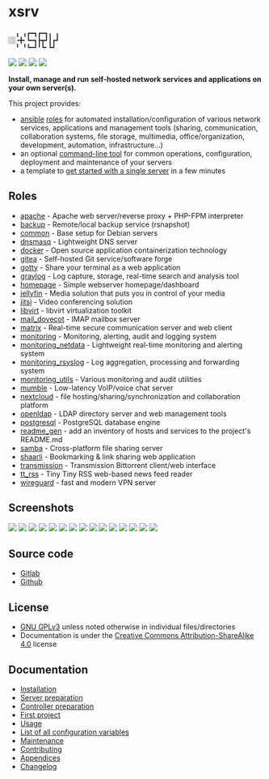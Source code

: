 # xsrv

```
  ╻ ╻┏━┓┏━┓╻ ╻
░░╺╋╸┗━┓┣┳┛┃┏┛
  ╹ ╹┗━┛╹┗╸┗┛ 
```

[![](https://gitlab.com/nodiscc/xsrv/badges/master/pipeline.svg)](https://gitlab.com/nodiscc/xsrv/-/pipelines)
[![](https://bestpractices.coreinfrastructure.org/projects/3647/badge)](https://bestpractices.coreinfrastructure.org/projects/3647)
[![](https://img.shields.io/badge/latest%20release-1.13.1-blue)](https://gitlab.com/nodiscc/xsrv/-/releases)
[![](https://img.shields.io/badge/docs-readthedocs-%232980B9)](https://xsrv.readthedocs.io)

**Install, manage and run self-hosted network services and applications on your own server(s).**

This project provides:

- [ansible](https://en.wikipedia.org/wiki/Ansible_%28software%29) [roles](#roles) for automated installation/configuration of various network services, applications and management tools (sharing, communication, collaboration systems, file storage, multimedia, office/organization, development, automation, infrastructure...)
- an optional [command-line tool](usage.md) for common operations, configuration, deployment and maintenance of your servers
- a template to [get started with a single server](installation.md) in a few minutes


## Roles
<!--BEGIN ROLES LIST-->
- [apache](https://gitlab.com/nodiscc/xsrv/-/tree/master/roles/apache) - Apache web server/reverse proxy + PHP-FPM interpreter
- [backup](https://gitlab.com/nodiscc/xsrv/-/tree/master/roles/backup) - Remote/local backup service (rsnapshot)
- [common](https://gitlab.com/nodiscc/xsrv/-/tree/master/roles/common) - Base setup for Debian servers
- [dnsmasq](https://gitlab.com/nodiscc/xsrv/-/tree/master/roles/dnsmasq) - Lightweight DNS server
- [docker](https://gitlab.com/nodiscc/xsrv/-/tree/master/roles/docker) - Open source application containerization technology
- [gitea](https://gitlab.com/nodiscc/xsrv/-/tree/master/roles/gitea) - Self-hosted Git service/software forge
- [gotty](https://gitlab.com/nodiscc/xsrv/-/tree/master/roles/gotty) - Share your terminal as a web application
- [graylog](https://gitlab.com/nodiscc/xsrv/-/tree/master/roles/graylog) - Log capture, storage, real-time search and analysis tool
- [homepage](https://gitlab.com/nodiscc/xsrv/-/tree/master/roles/homepage) - Simple webserver homepage/dashboard
- [jellyfin](https://gitlab.com/nodiscc/xsrv/-/tree/master/roles/jellyfin) - Media solution that puts you in control of your media
- [jitsi](https://gitlab.com/nodiscc/xsrv/-/tree/master/roles/jitsi) - Video conferencing solution
- [libvirt](https://gitlab.com/nodiscc/xsrv/-/tree/master/roles/libvirt) - libvirt virtualization toolkit
- [mail_dovecot](https://gitlab.com/nodiscc/xsrv/-/tree/master/roles/mail_dovecot) - IMAP mailbox server
- [matrix](https://gitlab.com/nodiscc/xsrv/-/tree/master/roles/matrix) - Real-time secure communication server and web client
- [monitoring](https://gitlab.com/nodiscc/xsrv/-/tree/master/roles/monitoring) - Monitoring, alerting, audit and logging system
- [monitoring_netdata](https://gitlab.com/nodiscc/xsrv/-/tree/master/roles/monitoring_netdata) - Lightweight real-time monitoring and alerting system
- [monitoring_rsyslog](https://gitlab.com/nodiscc/xsrv/-/tree/master/roles/monitoring_rsyslog) - Log aggregation, processing and forwarding system
- [monitoring_utils](https://gitlab.com/nodiscc/xsrv/-/tree/master/roles/monitoring_utils) - Various monitoring and audit utilities
- [mumble](https://gitlab.com/nodiscc/xsrv/-/tree/master/roles/mumble) - Low-latency VoIP/voice chat server
- [nextcloud](https://gitlab.com/nodiscc/xsrv/-/tree/master/roles/nextcloud) - file hosting/sharing/synchronization and collaboration platform
- [openldap](https://gitlab.com/nodiscc/xsrv/-/tree/master/roles/openldap) - LDAP directory server and web management tools
- [postgresql](https://gitlab.com/nodiscc/xsrv/-/tree/master/roles/postgresql) - PostgreSQL database engine
- [readme_gen](https://gitlab.com/nodiscc/xsrv/-/tree/master/roles/readme_gen) - add an inventory of hosts and services to the project's README.md
- [samba](https://gitlab.com/nodiscc/xsrv/-/tree/master/roles/samba) - Cross-platform file sharing server
- [shaarli](https://gitlab.com/nodiscc/xsrv/-/tree/master/roles/shaarli) - Bookmarking & link sharing web application
- [transmission](https://gitlab.com/nodiscc/xsrv/-/tree/master/roles/transmission) - Transmission Bittorrent client/web interface
- [tt_rss](https://gitlab.com/nodiscc/xsrv/-/tree/master/roles/tt_rss) - Tiny Tiny RSS web-based news feed reader
- [wireguard](https://gitlab.com/nodiscc/xsrv/-/tree/master/roles/wireguard) - fast and modern VPN server
<!--END ROLES LIST-->

## Screenshots

[![](https://gitlab.com/nodiscc/toolbox/-/raw/master/DOC/SCREENSHOTS/pG1xnig.png)](https://gitlab.com/nodiscc/xsrv/-/tree/master/roles/monitoring_netdata)
[![](https://gitlab.com/nodiscc/toolbox/-/raw/master/DOC/SCREENSHOTS/LNaAH2L.png)](https://gitlab.com/nodiscc/xsrv/-/tree/master/roles/nextcloud)
[![](https://gitlab.com/nodiscc/toolbox/-/raw/master/DOC/SCREENSHOTS/5TXg6vm.png)](https://gitlab.com/nodiscc/xsrv/-/tree/master/roles/tt_rss)
[![](https://gitlab.com/nodiscc/toolbox/-/raw/master/DOC/SCREENSHOTS/Jlmj0iE.png)](https://gitlab.com/nodiscc/xsrv/-/tree/master/roles/shaarli)
[![](https://gitlab.com/nodiscc/toolbox/-/raw/master/DOC/SCREENSHOTS/8cAGkf2.png)](https://gitlab.com/nodiscc/xsrv/-/tree/master/roles/gitea)
[![](https://gitlab.com/nodiscc/toolbox/-/raw/master/DOC/SCREENSHOTS/Imb0dqO.png)](https://gitlab.com/nodiscc/xsrv/-/tree/master/roles/transmission)
[![](https://gitlab.com/nodiscc/toolbox/-/raw/master/DOC/SCREENSHOTS/6Im61B0.png)](https://gitlab.com/nodiscc/xsrv/-/tree/master/roles/mumble)
[![](https://gitlab.com/nodiscc/toolbox/-/raw/master/DOC/SCREENSHOTS/REzcZVh.png)](https://gitlab.com/nodiscc/xsrv/-/tree/master/roles/openldap)
[![](https://gitlab.com/nodiscc/toolbox/-/raw/master/DOC/SCREENSHOTS/udEAnKA.png)](https://gitlab.com/nodiscc/xsrv/-/tree/master/roles/matrix)
[![](https://gitlab.com/nodiscc/toolbox/-/raw/master/DOC/SCREENSHOTS/qR3vIN4.png)](https://gitlab.com/nodiscc/xsrv/-/tree/master/roles/homepage)
[![](https://gitlab.com/nodiscc/toolbox/-/raw/master/DOC/SCREENSHOTS/H3PIWrt.png)](https://gitlab.com/nodiscc/xsrv/-/tree/master/roles/jellyfin)
[![](https://gitlab.com/nodiscc/toolbox/-/raw/master/DOC/SCREENSHOTS/wa3pkyJ.png)](https://gitlab.com/nodiscc/xsrv/-/tree/master/roles/graylog)
[![](https://gitlab.com/nodiscc/toolbox/-/raw/master/DOC/SCREENSHOTS/g0jUMXE.jpg)](https://gitlab.com/nodiscc/xsrv/-/tree/master/roles/jitsi)
[![](https://gitlab.com/nodiscc/toolbox/-/raw/master/DOC/SCREENSHOTS/v3lHJGx.png)](https://gitlab.com/nodiscc/xsrv/-/tree/master/roles/readme_gen)
[![](https://gitlab.com/nodiscc/toolbox/-/raw/master/DOC/SCREENSHOTS/XYmHNqT.png)](https://gitlab.com/nodiscc/xsrv/-/tree/master/roles/libvirt)

## Source code

- [Gitlab](https://gitlab.com/nodiscc/xsrv)
- [Github](https://github.com/nodiscc/xsrv)


## License

- [GNU GPLv3](https://gitlab.com/nodiscc/xsrv/-/blob/master/LICENSE) unless noted otherwise in individual files/directories
- Documentation is under the [Creative Commons Attribution-ShareAlike 4.0](https://creativecommons.org/licenses/by-sa/4.0/) license


## Documentation

- [Installation](installation.md)
- [Server preparation](installation/server-preparation.md)
- [Controller preparation](installation/controller-preparation.md)
- [First project](installation/first-project.md)
- [Usage](usage.md)
- [List of all configuration variables](configuration-variables.md)
- [Maintenance](maintenance.md)
- [Contributing](contributing.md)
- [Appendices](appendices.md)
- [Changelog](https://gitlab.com/nodiscc/xsrv/-/blob/master/CHANGELOG.md)



